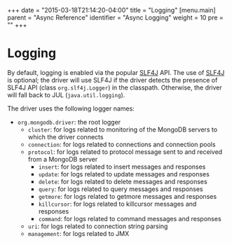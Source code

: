 +++
date = "2015-03-18T21:14:20-04:00"
title = "Logging"
[menu.main]
  parent = "Async Reference"
  identifier = "Async Logging"
  weight = 10
  pre = "<i class='fa'></i>"
+++

# Logging

By default, logging is enabled via the popular [SLF4J](http://www.slf4j.org/) API. The use of [SLF4J](http://www.slf4j.org/) is optional;
the driver will use SLF4J if the driver detects the presence of SLF4J API (class `org.slf4j.Logger`) in the classpath. 
Otherwise, the driver will fall back to JUL (`java.util.logging`).

The driver uses the following logger names:

- `org.mongodb.driver`: the root logger
    - `cluster`: for logs related to monitoring of the MongoDB servers to which the driver connects
    - `connection`: for logs related to connections and connection pools
    - `protocol`: for logs related to protocol message sent to and received from a MongoDB server
        - `insert`: for logs related to insert messages and responses
        - `update`: for logs related to update messages and responses
        - `delete`: for logs related to delete messages and responses
        - `query`: for logs related to query messages and responses
        - `getmore`: for logs related to getmore messages and responses
        - `killcursor`: for logs related to killcursor messages and responses
        - `command`: for logs related to command messages and responses
    - `uri`: for logs related to connection string parsing
    - `management`: for logs related to JMX
